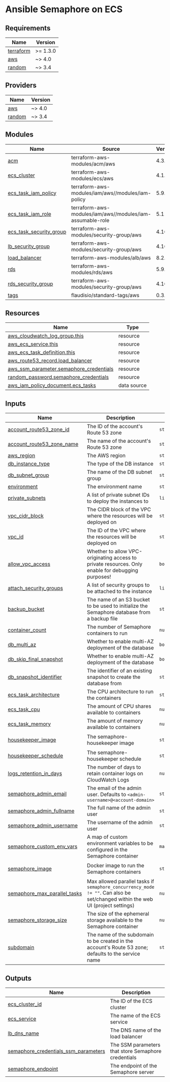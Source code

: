 # Ansible Semaphore on ECS

<!-- BEGINNING OF PRE-COMMIT-TERRAFORM DOCS HOOK -->
## Requirements

| Name | Version |
|------|---------|
| <a name="requirement_terraform"></a> [terraform](#requirement\_terraform) | >= 1.3.0 |
| <a name="requirement_aws"></a> [aws](#requirement\_aws) | ~> 4.0 |
| <a name="requirement_random"></a> [random](#requirement\_random) | ~> 3.4 |

## Providers

| Name | Version |
|------|---------|
| <a name="provider_aws"></a> [aws](#provider\_aws) | ~> 4.0 |
| <a name="provider_random"></a> [random](#provider\_random) | ~> 3.4 |

## Modules

| Name | Source | Version |
|------|--------|---------|
| <a name="module_acm"></a> [acm](#module\_acm) | terraform-aws-modules/acm/aws | 4.3.1 |
| <a name="module_ecs_cluster"></a> [ecs\_cluster](#module\_ecs\_cluster) | terraform-aws-modules/ecs/aws | 4.1.3 |
| <a name="module_ecs_task_iam_policy"></a> [ecs\_task\_iam\_policy](#module\_ecs\_task\_iam\_policy) | terraform-aws-modules/iam/aws//modules/iam-policy | 5.9.2 |
| <a name="module_ecs_task_iam_role"></a> [ecs\_task\_iam\_role](#module\_ecs\_task\_iam\_role) | terraform-aws-modules/iam/aws//modules/iam-assumable-role | 5.11.2 |
| <a name="module_ecs_task_security_group"></a> [ecs\_task\_security\_group](#module\_ecs\_task\_security\_group) | terraform-aws-modules/security-group/aws | 4.16.2 |
| <a name="module_lb_security_group"></a> [lb\_security\_group](#module\_lb\_security\_group) | terraform-aws-modules/security-group/aws | 4.16.2 |
| <a name="module_load_balancer"></a> [load\_balancer](#module\_load\_balancer) | terraform-aws-modules/alb/aws | 8.2.1 |
| <a name="module_rds"></a> [rds](#module\_rds) | terraform-aws-modules/rds/aws | 5.9.0 |
| <a name="module_rds_security_group"></a> [rds\_security\_group](#module\_rds\_security\_group) | terraform-aws-modules/security-group/aws | 4.16.2 |
| <a name="module_tags"></a> [tags](#module\_tags) | flaudisio/standard-tags/aws | 0.3.0 |

## Resources

| Name | Type |
|------|------|
| [aws_cloudwatch_log_group.this](https://registry.terraform.io/providers/hashicorp/aws/latest/docs/resources/cloudwatch_log_group) | resource |
| [aws_ecs_service.this](https://registry.terraform.io/providers/hashicorp/aws/latest/docs/resources/ecs_service) | resource |
| [aws_ecs_task_definition.this](https://registry.terraform.io/providers/hashicorp/aws/latest/docs/resources/ecs_task_definition) | resource |
| [aws_route53_record.load_balancer](https://registry.terraform.io/providers/hashicorp/aws/latest/docs/resources/route53_record) | resource |
| [aws_ssm_parameter.semaphore_credentials](https://registry.terraform.io/providers/hashicorp/aws/latest/docs/resources/ssm_parameter) | resource |
| [random_password.semaphore_credentials](https://registry.terraform.io/providers/hashicorp/random/latest/docs/resources/password) | resource |
| [aws_iam_policy_document.ecs_tasks](https://registry.terraform.io/providers/hashicorp/aws/latest/docs/data-sources/iam_policy_document) | data source |

## Inputs

| Name | Description | Type | Default | Required |
|------|-------------|------|---------|:--------:|
| <a name="input_account_route53_zone_id"></a> [account\_route53\_zone\_id](#input\_account\_route53\_zone\_id) | The ID of the account's Route 53 zone | `string` | n/a | yes |
| <a name="input_account_route53_zone_name"></a> [account\_route53\_zone\_name](#input\_account\_route53\_zone\_name) | The name of the account's Route 53 zone | `string` | n/a | yes |
| <a name="input_aws_region"></a> [aws\_region](#input\_aws\_region) | The AWS region | `string` | n/a | yes |
| <a name="input_db_instance_type"></a> [db\_instance\_type](#input\_db\_instance\_type) | The type of the DB instance | `string` | n/a | yes |
| <a name="input_db_subnet_group"></a> [db\_subnet\_group](#input\_db\_subnet\_group) | The name of the DB subnet group | `string` | n/a | yes |
| <a name="input_environment"></a> [environment](#input\_environment) | The environment name | `string` | n/a | yes |
| <a name="input_private_subnets"></a> [private\_subnets](#input\_private\_subnets) | A list of private subnet IDs to deploy the instances to | `list(string)` | n/a | yes |
| <a name="input_vpc_cidr_block"></a> [vpc\_cidr\_block](#input\_vpc\_cidr\_block) | The CIDR block of the VPC where the resources will be deployed on | `string` | n/a | yes |
| <a name="input_vpc_id"></a> [vpc\_id](#input\_vpc\_id) | The ID of the VPC where the resources will be deployed on | `string` | n/a | yes |
| <a name="input_allow_vpc_access"></a> [allow\_vpc\_access](#input\_allow\_vpc\_access) | Whether to allow VPC-originating access to private resources. Only enable for debugging purposes! | `bool` | `false` | no |
| <a name="input_attach_security_groups"></a> [attach\_security\_groups](#input\_attach\_security\_groups) | A list of security groups to be attached to the instance | `list(string)` | `[]` | no |
| <a name="input_backup_bucket"></a> [backup\_bucket](#input\_backup\_bucket) | The name of an S3 bucket to be used to initialize the Semaphore database from a backup file | `string` | `null` | no |
| <a name="input_container_count"></a> [container\_count](#input\_container\_count) | The number of Semaphore containers to run | `number` | `1` | no |
| <a name="input_db_multi_az"></a> [db\_multi\_az](#input\_db\_multi\_az) | Whether to enable multi-AZ deployment of the database | `bool` | `true` | no |
| <a name="input_db_skip_final_snapshot"></a> [db\_skip\_final\_snapshot](#input\_db\_skip\_final\_snapshot) | Whether to enable multi-AZ deployment of the database | `bool` | `false` | no |
| <a name="input_db_snapshot_identifier"></a> [db\_snapshot\_identifier](#input\_db\_snapshot\_identifier) | The identifier of an existing snapshot to create the database from | `string` | `null` | no |
| <a name="input_ecs_task_architecture"></a> [ecs\_task\_architecture](#input\_ecs\_task\_architecture) | The CPU architecture to run the containers | `string` | `"arm64"` | no |
| <a name="input_ecs_task_cpu"></a> [ecs\_task\_cpu](#input\_ecs\_task\_cpu) | The amount of CPU shares available to containers | `number` | `512` | no |
| <a name="input_ecs_task_memory"></a> [ecs\_task\_memory](#input\_ecs\_task\_memory) | The amount of memory available to containers | `number` | `1024` | no |
| <a name="input_housekeeper_image"></a> [housekeeper\_image](#input\_housekeeper\_image) | The semaphore-housekeeper image | `string` | `"flaudisio/bootcamp-semaphore-housekeeper:0.1.0"` | no |
| <a name="input_housekeeper_schedule"></a> [housekeeper\_schedule](#input\_housekeeper\_schedule) | The semaphore-housekeeper schedule | `string` | `"0 * * * *"` | no |
| <a name="input_logs_retention_in_days"></a> [logs\_retention\_in\_days](#input\_logs\_retention\_in\_days) | The number of days to retain container logs on CloudWatch Logs | `number` | `7` | no |
| <a name="input_semaphore_admin_email"></a> [semaphore\_admin\_email](#input\_semaphore\_admin\_email) | The email of the admin user. Defaults to `<admin-username>@<account-domain>` | `string` | `null` | no |
| <a name="input_semaphore_admin_fullname"></a> [semaphore\_admin\_fullname](#input\_semaphore\_admin\_fullname) | The full name of the admin user | `string` | `"Semaphore Admin"` | no |
| <a name="input_semaphore_admin_username"></a> [semaphore\_admin\_username](#input\_semaphore\_admin\_username) | The username of the admin user | `string` | `"admin"` | no |
| <a name="input_semaphore_custom_env_vars"></a> [semaphore\_custom\_env\_vars](#input\_semaphore\_custom\_env\_vars) | A map of custom environment variables to be configured in the Semaphore container | `map(string)` | `{}` | no |
| <a name="input_semaphore_image"></a> [semaphore\_image](#input\_semaphore\_image) | Docker image to run the Semaphore containers | `string` | `"flaudisio/bootcamp-semaphore:2.8.89-debian"` | no |
| <a name="input_semaphore_max_parallel_tasks"></a> [semaphore\_max\_parallel\_tasks](#input\_semaphore\_max\_parallel\_tasks) | Max allowed parallel tasks if `semaphore_concurrency_mode != ""`. Can also be set/changed within the web UI (project settings) | `number` | `2` | no |
| <a name="input_semaphore_storage_size"></a> [semaphore\_storage\_size](#input\_semaphore\_storage\_size) | The size of the ephemeral storage available to the Semaphore container | `number` | `30` | no |
| <a name="input_subdomain"></a> [subdomain](#input\_subdomain) | The name of the subdomain to be created in the account's Route 53 zone; defaults to the service name | `string` | `null` | no |

## Outputs

| Name | Description |
|------|-------------|
| <a name="output_ecs_cluster_id"></a> [ecs\_cluster\_id](#output\_ecs\_cluster\_id) | The ID of the ECS cluster |
| <a name="output_ecs_service"></a> [ecs\_service](#output\_ecs\_service) | The name of the ECS service |
| <a name="output_lb_dns_name"></a> [lb\_dns\_name](#output\_lb\_dns\_name) | The DNS name of the load balancer |
| <a name="output_semaphore_credentials_ssm_parameters"></a> [semaphore\_credentials\_ssm\_parameters](#output\_semaphore\_credentials\_ssm\_parameters) | The SSM parameters that store Semaphore credentials |
| <a name="output_semaphore_endpoint"></a> [semaphore\_endpoint](#output\_semaphore\_endpoint) | The endpoint of the Semaphore server |
<!-- END OF PRE-COMMIT-TERRAFORM DOCS HOOK -->

